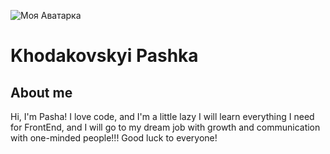 ![Моя Аватарка](https://scontent-arn2-1.xx.fbcdn.net/v/t1.6435-9/45347565_2118056248251802_5205772753872879616_n.jpg?_nc_cat=111&ccb=1-5&_nc_sid=09cbfe&_nc_ohc=IHRssCFJmtkAX84rOA1&_nc_ht=scontent-arn2-1.xx&oh=00_AT_pqlvu4XQSnbqEYJiP5fXvafHB5FVjVcvdFuIiN-aUig&oe=61F231CF)

# Khodakovskyi Pashka

## About me

Hi, I'm Pasha! I love code, and I'm a little lazy I will learn everything I need
for FrontEnd, and I will go to my dream job with growth and communication with
one-minded people!!! Good luck to everyone!

